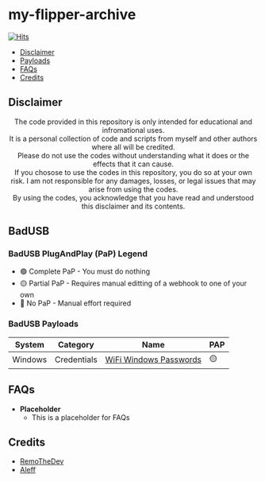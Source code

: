 # my-flipper-archive


[![Hits](https://hits.seeyoufarm.com/api/count/incr/badge.svg?url=https%3A%2F%2Fgithub.com%2FRemoTheDev%2Fmy-flipper-archive&count_bg=%23C83D3D&title_bg=%23555555&icon=googlenearby.svg&icon_color=%23B6B4B4&title=hits&edge_flat=false)](https://hits.seeyoufarm.com)

* [Disclaimer](#disclaimer)
* [Payloads](#payloads)
* [FAQs](#faqs)
* [Credits](#credits)


## Disclaimer

<div align=center>

The code provided in this repository is only intended for educational and infromational uses. <br />
It is a personal collection of code and scripts from myself and other authors where all will be credited.<br />
Please do not use the codes without understanding what it does or the effects that it can cause.<br />
If you chosose to use the codes in this repository, you do so at your own risk. I am not responsible for any damages, losses, or legal issues that may arise from using the codes.<br />
By using the codes, you acknowledge that you have read and understood this disclaimer and its contents.<br />

</div>

## BadUSB 

### BadUSB PlugAndPlay (PaP) Legend

- 🟢 Complete PaP - You must do nothing
- 🟡 Partial PaP - Requires manual editting of a webhook to one of your own
- 🔴 No PaP - Manual effort required


### BadUSB Payloads

|System|Category|Name|PAP|
|--|--|--|--|
|Windows|Credentials|[WiFi Windows Passwords](https://github.com/RemoTheDev/my-flipper-archive/tree/main/BadUSB/WiFiPasswords_Windows)|🟡|


## FAQs

- **Placeholder** 
    - This is a placeholder for FAQs


## Credits

- [RemoTheDev](https://remothe.dev)
- [Aleff](https://aleff-github.github.io/)

